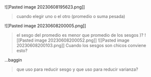 ![[Pasted image 20230608195623.png]]

> cuando elegir uno o el otro (promedio o suma pesada)

![[Pasted image 20230608200005.png]]

> el sesgo del promedio es menor que promedio de los sesgos )? ![[Pasted image 20230608200052.png]]
> ![[Pasted image 20230608200103.png]]
> Cuando los sesgos son chicos conviene esto?



...baggin
> que uso para reducir sesgo y que uso para reducir varianza?
